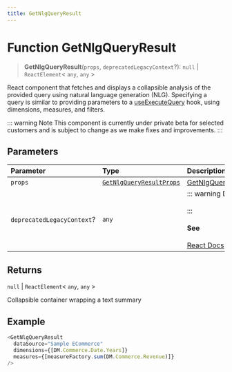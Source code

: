 ```yaml
---
title: GetNlgQueryResult
---
```


# Function GetNlgQueryResult <Badge type="beta" text="Beta" />

> **GetNlgQueryResult**(`props`, `deprecatedLegacyContext`?): `null` \| `ReactElement`\< `any`, `any` \>

React component that fetches and displays a collapsible analysis of the provided query using natural language generation (NLG).
Specifying a query is similar to providing parameters to a [useExecuteQuery](../queries/function.useExecuteQuery.md) hook, using dimensions, measures, and filters.

::: warning Note
This component is currently under private beta for selected customers and is subject to change as we make fixes and improvements.
:::

## Parameters

| Parameter | Type | Description |
| :------ | :------ | :------ |
| `props` | [`GetNlgQueryResultProps`](../interfaces/interface.GetNlgQueryResultProps.md) | [GetNlgQueryResultProps](../interfaces/interface.GetNlgQueryResultProps.md) |
| `deprecatedLegacyContext`? | `any` | ::: warning Deprecated<br /><br />:::<br /><br />**See**<br /><br />[React Docs](https://legacy.reactjs.org/docs/legacy-context.html#referencing-context-in-lifecycle-methods) |

## Returns

`null` \| `ReactElement`\< `any`, `any` \>

Collapsible container wrapping a text summary

## Example

```ts
<GetNlgQueryResult
  dataSource="Sample ECommerce"
  dimensions={[DM.Commerce.Date.Years]}
  measures={[measureFactory.sum(DM.Commerce.Revenue)]}
/>
```
